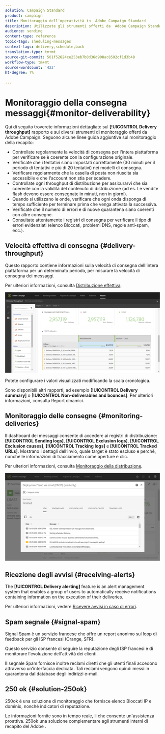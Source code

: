 ```yaml
---
solution: Campaign Standard
product: campaign
title: Monitoraggio dell'operatività in  Adobe Campaign Standard
description: Utilizzate gli strumenti offerti da  Adobe Campaign Standard per monitorare l'affidabilità della vostra piattaforma.
audience: sending
content-type: reference
topic-tags: sheduling-messages
context-tags: delivery,schedule,back
translation-type: tm+mt
source-git-commit: 501f52624ce253eb7b0d36d908ac8502cf1d3b48
workflow-type: tm+mt
source-wordcount: '422'
ht-degree: 7%

---
```



# Monitoraggio della consegna messaggi{#monitor-deliverability}

Qui di seguito troverete informazioni dettagliate sul **[!UICONTROL Delivery throughput]** rapporto e sui diversi strumenti di monitoraggio offerti da  Adobe Campaign. Seguono alcune linee guida aggiuntive sul monitoraggio della recapito:
* Controllate regolarmente la velocità di consegna per l&#39;intera piattaforma per verificare se è coerente con la configurazione originale.
* Verificate che i tentativi siano impostati correttamente (30 minuti per il periodo di tentativi e più di 20 tentativi) nei modelli di consegna.
* Verificare regolarmente che la casella di posta non riuscita sia accessibile e che l&#39;account non stia per scadere.
* Controllate ogni throughput di distribuzione per assicurarvi che sia coerente con la validità del contenuto di distribuzione (ad es. Le vendite flash devono essere consegnate in minuti, non in giorni).
* Quando si utilizzano le onde, verificare che ogni onda disponga di tempo sufficiente per terminare prima che venga attivata la successiva.
* Verificate che il numero di errori e di nuove quarantena siano coerenti con altre consegne.
* Consultate attentamente i registri di consegna per verificare il tipo di errori evidenziati (elenco Bloccati, problemi DNS, regole anti-spam, ecc.).

## Velocità effettiva di consegna {#delivery-throughput}

Questo rapporto contiene informazioni sulla velocità di consegna dell&#39;intera piattaforma per un determinato periodo, per misurare la velocità di consegna dei messaggi.

Per ulteriori informazioni, consulta [Distribuzione effettiva](../../reporting/using/delivery-throughput.md).

![](assets/delivery_reports_1.png)

Potete configurare i valori visualizzati modificando la scala cronologica.

Sono disponibili altri rapporti, ad esempio **[!UICONTROL Delivery summary]** o **[!UICONTROL Non-deliverables and bounces]**. Per ulteriori informazioni, consulta Report [](../../reporting/using/about-dynamic-reports.md)dinamici.

## Monitoraggio delle consegne {#monitoring-deliveries}

Il dashboard dei messaggi consente di accedere ai registri di distribuzione: **[!UICONTROL Sending logs]**, **[!UICONTROL Exclusion logs]**, **[!UICONTROL Exclusion causes]**, **[!UICONTROL Tracking logs]** e **[!UICONTROL Tracked URLs]**. Mostrano i dettagli dell’invio, quale target è stato escluso e perché, nonché le informazioni di tracciamento come aperture e clic.

Per ulteriori informazioni, consulta [Monitoraggio della distribuzione](../../sending/using/monitoring-a-delivery.md).

![](assets/sending_delivery1.png)

## Ricezione degli avvisi {#receiving-alerts}

The **[!UICONTROL Delivery alerting]** feature is an alert management system that enables a group of users to automatically receive notifications containing information on the execution of their deliveries.

Per ulteriori informazioni, vedere [Ricevere avvisi in caso di errori](../../sending/using/receiving-alerts-when-failures-happen.md).

## Spam segnale {#signal-spam}

Signal Spam è un servizio francese che offre un report anonimo sul loop di feedback per gli ISP francesi (Orange, SFR).

Questo servizio consente di seguire la reputazione degli ISP francesi e di monitorare l&#39;evoluzione dell&#39;attività dei clienti.

Il segnale Spam fornisce inoltre reclami diretti che gli utenti finali accedono attraverso un&#39;interfaccia dedicata. Tali reclami vengono quindi messi in quarantena dal database degli indirizzi e-mail.

## 250 ok {#solution-250ok}

250ok è una soluzione di monitoraggio che fornisce elenco Bloccati IP e dominio, nonché indicatori di reputazione.

Le informazioni fornite sono in tempo reale, il che consente un&#39;assistenza proattiva. 250ok una soluzione complementare agli strumenti interni di recapito del Adobe .
